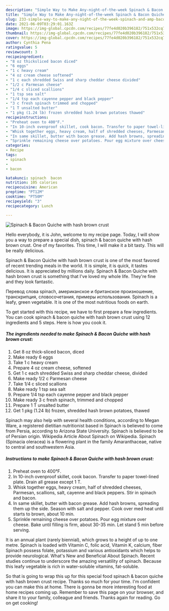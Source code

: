 ```yaml
---
description: "Simple Way to Make Any-night-of-the-week Spinach & Bacon Quiche with hash brown crust"
title: "Simple Way to Make Any-night-of-the-week Spinach & Bacon Quiche with hash brown crust"
slug: 233-simple-way-to-make-any-night-of-the-week-spinach-and-amp-bacon-quiche-with-hash-brown-crust
date: 2021-06-09T03:29:01.163Z
image: https://img-global.cpcdn.com/recipes/77fe4d020b396182/751x532cq70/spinach-bacon-quiche-with-hash-brown-crust-recipe-main-photo.jpg
thumbnail: https://img-global.cpcdn.com/recipes/77fe4d020b396182/751x532cq70/spinach-bacon-quiche-with-hash-brown-crust-recipe-main-photo.jpg
cover: https://img-global.cpcdn.com/recipes/77fe4d020b396182/751x532cq70/spinach-bacon-quiche-with-hash-brown-crust-recipe-main-photo.jpg
author: Cynthia Pena
ratingvalue: 5
reviewcount: 3
recipeingredient:
- "8 oz thicksliced bacon diced"
- "6 eggs"
- "1 c heavy cream"
- "4 oz cream cheese softened"
- "1 c each shredded Swiss and sharp cheddar cheese divided"
- "1/2 c Parmesan cheese"
- "1/4 c sliced scallions"
- "1 tsp sea salt"
- "1/4 tsp each cayenne pepper and black pepper"
- "3 c fresh spinach trimmed and chopped"
- "1 T unsalted butter"
- "1 pkg (1.24 lb) frozen shredded hash brown potatoes thawed"
recipeinstructions:
- "Preheat oven to 400°F."
- "In 10-inch ovenproof skillet, cook bacon. Transfer to paper towel-lined plate. Drain all grease except 1 T."
- "Whisk together eggs, heavy cream, half of shredded cheeses, Parmesan, scallions, salt, cayenne and black peppers. Stir in spinach and bacon."
- "In same skillet, butter with bacon grease. Add hash browns, spreading them up the side. Season with salt and pepper. Cook over med heat until starts to brown, about 10 min."
- "Sprinkle remaining cheese over potatoes. Pour egg mixture over cheese. Bake until filling is firm, about 30-35 min. Let stand 5 min before serving."
categories:
- Recipe
tags:
- spinach
- 
- bacon

katakunci: spinach  bacon 
nutrition: 105 calories
recipecuisine: American
preptime: "PT12M"
cooktime: "PT50M"
recipeyield: "3"
recipecategory: Lunch

---
```



![Spinach & Bacon Quiche with hash brown crust](https://img-global.cpcdn.com/recipes/77fe4d020b396182/751x532cq70/spinach-bacon-quiche-with-hash-brown-crust-recipe-main-photo.jpg)

Hello everybody, it is John, welcome to my recipe page. Today, I will show you a way to prepare a special dish, spinach & bacon quiche with hash brown crust. One of my favorites. This time, I will make it a bit tasty. This will be really delicious.

Spinach & Bacon Quiche with hash brown crust is one of the most favored of recent trending meals in the world. It is simple, it is quick, it tastes delicious. It is appreciated by millions daily. Spinach & Bacon Quiche with hash brown crust is something that I've loved my whole life. They're fine and they look fantastic.

Перевод слова spinach, американское и британское произношение, транскрипция, словосочетания, примеры использования. Spinach is a leafy, green vegetable. It is one of the most nutritious foods on earth.


To get started with this recipe, we have to first prepare a few ingredients. You can cook spinach & bacon quiche with hash brown crust using 12 ingredients and 5 steps. Here is how you cook it.

<!--inarticleads1-->

##### The ingredients needed to make Spinach & Bacon Quiche with hash brown crust:

1. Get 8 oz thick-sliced bacon, diced
1. Make ready 6 eggs
1. Take 1 c heavy cream
1. Prepare 4 oz cream cheese, softened
1. Get 1 c each shredded Swiss and sharp cheddar cheese, divided
1. Make ready 1/2 c Parmesan cheese
1. Take 1/4 c sliced scallions
1. Make ready 1 tsp sea salt
1. Prepare 1/4 tsp each cayenne pepper and black pepper
1. Make ready 3 c fresh spinach, trimmed and chopped
1. Prepare 1 T unsalted butter
1. Get 1 pkg (1.24 lb) frozen, shredded hash brown potatoes, thawed


Spinach may also help with several health conditions, according to Megan Ware, a registered dietitian nutritionist based in Spinach is believed to come from Persia, according to Arizona State University. Spinach is believed to be of Persian origin. Wikipedia Article About Spinach on Wikipedia. Spinach (Spinacia oleracea) is a flowering plant in the family Amaranthaceae, native to central and southwestern Asia. 

<!--inarticleads2-->

##### Instructions to make Spinach & Bacon Quiche with hash brown crust:

1. Preheat oven to 400°F.
1. In 10-inch ovenproof skillet, cook bacon. Transfer to paper towel-lined plate. Drain all grease except 1 T.
1. Whisk together eggs, heavy cream, half of shredded cheeses, Parmesan, scallions, salt, cayenne and black peppers. Stir in spinach and bacon.
1. In same skillet, butter with bacon grease. Add hash browns, spreading them up the side. Season with salt and pepper. Cook over med heat until starts to brown, about 10 min.
1. Sprinkle remaining cheese over potatoes. Pour egg mixture over cheese. Bake until filling is firm, about 30-35 min. Let stand 5 min before serving.


It is an annual plant (rarely biennial), which grows to a height of up to one metre. Spinach is loaded with Vitamin C, folic acid, Vitamin K, calcium, fiber Spinach possess folate, potassium and various antioxidants which helps to provide neurological. What&#39;s New and Beneficial About Spinach. Recent studies continue to underscore the amazing versatility of spinach. Because this leafy vegetable is rich in water-soluble vitamins, fat-soluble. 

So that is going to wrap this up for this special food spinach & bacon quiche with hash brown crust recipe. Thanks so much for your time. I'm confident you can make this at home. There is gonna be more interesting food at home recipes coming up. Remember to save this page on your browser, and share it to your family, colleague and friends. Thanks again for reading. Go on get cooking!
